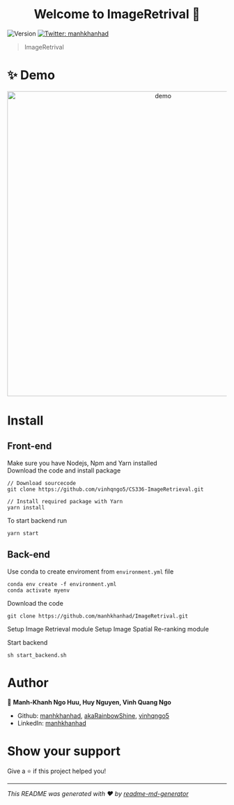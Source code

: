 <h1 align="center">Welcome to ImageRetrival 👋</h1>
<p>
  <img alt="Version" src="https://img.shields.io/badge/version-1.0.0-blue.svg?cacheSeconds=2592000" />
  <a href="https://twitter.com/manhkhanhad" target="_blank">
    <img alt="Twitter: manhkhanhad" src="https://img.shields.io/twitter/follow/manhkhanhad.svg?style=social" />
  </a>
</p>

> ImageRetrival

# ✨ Demo

<p align="center">
  <img width="700" align="center" src="demo/demo.gif" alt="demo"/>
</p>

# Install 
## Front-end
Make sure you have Nodejs, Npm and Yarn installed \
Download the code and install package
```
// Download sourcecode
git clone https://github.com/vinhqngo5/CS336-ImageRetrieval.git

// Install required package with Yarn
yarn install
```
To start backend run
```
yarn start
```

## Back-end
Use conda to create enviroment from `environment.yml` file
```
conda env create -f environment.yml
conda activate myenv
```
Download the code
```
git clone https://github.com/manhkhanhad/ImageRetrival.git
```
Setup Image Retrieval module 
Setup Image Spatial Re-ranking module

Start backend
```
sh start_backend.sh
```


<!-- # Usage

```sh
usage
```

# Run tests

```sh
run
``` -->

# Author

👤 **Manh-Khanh Ngo Huu, Huy Nguyen, Vinh Quang Ngo**

* Github: [manhkhanhad](https://github.com/manhkhanhad), [akaRainbowShine](https://github.com/akaRainbowShine), [vinhqngo5](https://github.com/vinhqngo5)
* LinkedIn: [manhkhanhad](https://linkedin.com/in/manhkhanhad)

# Show your support

Give a ⭐️ if this project helped you!

***
_This README was generated with ❤️ by [readme-md-generator](https://github.com/kefranabg/readme-md-generator)_
